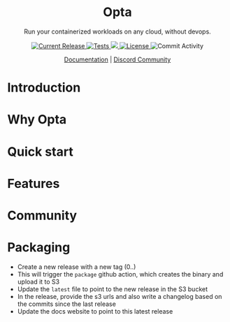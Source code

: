 <h1 align="center">Opta</h1>
<p align="center">Run your containerized workloads on any cloud, without devops.</p>

<p align="center">
  <a href="https://github.com/run-x/opta/releases/latest">
    <img src="https://img.shields.io/github/release/run-x/opta.svg" alt="Current Release" />
  </a>
  <a href="https://github.com/run-x/opta/actions/workflows/ci.yml">
    <img src="https://github.com/run-x/opta/actions/workflows/ci.yml/badge.svg" alt="Tests" />
  </a>
  <a href="https://codecov.io/gh/run-x/opta">
    <img src="https://codecov.io/gh/run-x/opta/branch/main/graph/badge.svg?token=OA3PXV0HYX">
  </a>
  <a href="http://www.apache.org/licenses/LICENSE-2.0.html">
    <img src="https://img.shields.io/badge/LICENSE-Apache2.0-ff69b4.svg" alt="License" />
  </a>

  <img src="https://img.shields.io/github/commit-activity/w/run-x/opta.svg?style=plastic" alt="Commit Activity" />
  
</p>
<p align="center">
  <a href="https://docs.runx.dev/docs">Documentation</a> |
<a href="https://discord.gg/AyEpG2vY">
    Discord Community
  </a>
  </p>

# Introduction
# Why Opta
# Quick start
# Features
# Community

Packaging
=========
- Create a new release with a new tag (0.<x>.<y>)
- This will trigger the `package` github action, which creates the binary and upload it to S3
- Update the `latest` file to point to the new release in the S3 bucket
- In the release, provide the s3 urls and also write a changelog based on the commits since the last release
- Update the docs website to point to this latest release
